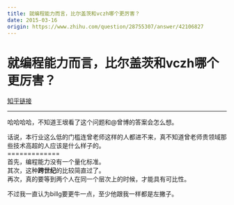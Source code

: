 ```yaml
---
title: 就编程能力而言，比尔盖茨和vczh哪个更厉害？
date: 2015-03-16
origin: https://www.zhihu.com/question/28755307/answer/42106827
---
```

# 就编程能力而言，比尔盖茨和vczh哪个更厉害？

[知乎链接](https://www.zhihu.com/question/28755307/answer/42106827)

---------

<span class="RichText ztext CopyrightRichText-richText" itemprop="text"><p>哈哈哈哈，不知道王垠看了这个问题和@曾博的答案会怎么想。</p><p>话说，本行业这么低的门槛连曾老师这样的人都进不来，真不知道曾老师贵领域那些技术高超的人应该是什么样子的。<br>=============<br>首先，编程能力没有一个量化标准。<br>其次，这种<b>跨世纪</b>的比较简直过了。<br>再次，真的要等到两个人在同一个层次上的时候，才能具有可比性。</p>不过我一直认为billg要更牛一点，至少他跟我一样都是左撇子。</span>